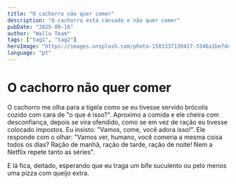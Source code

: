 ```yaml
---
title: "O cachorro não quer comer"
description: "O cachorro está cansado e não quer comer"
pubDate: "2025-09-16"
author: "Wallu Team"
tags: ["tag1", "tag2"]
heroImage: "https://images.unsplash.com/photo-1583337130417-3346a1be7dee?w=800&h=400&fit=crop"
language: "pt"
---
```


# O cachorro não quer comer

O cachorro me olha para a tigela como se eu tivesse servido brócolis cozido com cara de "o que é isso?".
Aproximo a comida e ele cheira com desconfiança, depois se vira ofendido, como se em vez de ração eu tivesse colocado impostos.
Eu insisto: "Vamos, come, você adora isso!".
Ele responde com o olhar: "Vamos ver, humano, você comeria a mesma coisa todos os dias? Ração de manhã, ração de tarde, ração de noite! Nem a Netflix repete tanto as séries".

E lá fica, deitado, esperando que eu traga um bife suculento ou pelo menos uma pizza com queijo extra.
